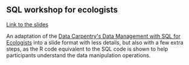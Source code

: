 ## SQL workshop for ecologists

[Link to the slides](https://vlucet.github.io/sql_workshop_for_ecologists/)

An adaptation of the [Data Carpentry's Data Management with SQL for Ecologists](https://datacarpentry.org/sql-ecology-lesson/) into a slide format with less details, but also with a few extra steps, as the R code equivalent to the SQL code is shown to help participants understand the data manipulation operations.
